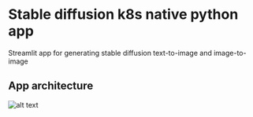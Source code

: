# Stable diffusion k8s native python app

Streamlit app for generating stable diffusion text-to-image and image-to-image

## App architecture

![alt text](TODO)
